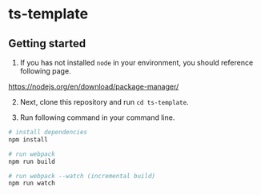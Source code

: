 # ts-template

## Getting started

1. If you has not installed `node` in your environment, you should reference following page.

https://nodejs.org/en/download/package-manager/

2. Next, clone this repository and run `cd ts-template`.

3. Run following command in your command line.

```bash
# install dependencies
npm install

# run webpack
npm run build

# run webpack --watch (incremental build)
npm run watch
```

